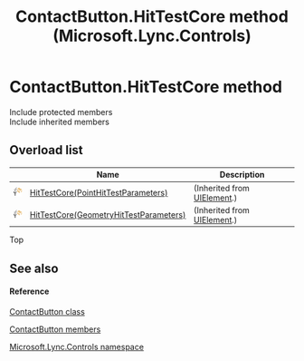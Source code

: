 ﻿---
title: ContactButton.HitTestCore method  (Microsoft.Lync.Controls)
TOCTitle: 'HitTestCore method '
ms:assetid: Overload:Microsoft.Lync.Controls.ContactButton.HitTestCore_DI_3_UC_OCS14MrefLyncWPF
ms:mtpsurl: https://msdn.microsoft.com/en-us/library/microsoft.lync.controls.contactbutton.hittestcore_di_3_uc_ocs14mreflyncwpf(v=office.15)
ms:contentKeyID: 48593818
ms.date: 07/28/2014
mtps_version: v=office.15
f1_keywords:
- Microsoft.Lync.Controls.ContactButton.HitTestCore
dev_langs:
- CSharp
- JScript
- VB
- other
---

# ContactButton.HitTestCore method

Include protected members  
Include inherited members  

## Overload list

<table>
<thead>
<tr class="header">
<th> </th>
<th>Name</th>
<th>Description</th>
</tr>
</thead>
<tbody>
<tr class="odd">
<td><img src="images/Hh347903.protmethod(Office.15).gif" title="Protected method" alt="Protected method" /></td>
<td><a href="http://msdn2.microsoft.com/en-us/library/ms598915">HitTestCore(PointHitTestParameters)</a></td>
<td>(Inherited from <a href="http://msdn2.microsoft.com/en-us/library/ms590078">UIElement</a>.)</td>
</tr>
<tr class="even">
<td><img src="images/Hh347903.protmethod(Office.15).gif" title="Protected method" alt="Protected method" /></td>
<td><a href="http://msdn2.microsoft.com/en-us/library/ms598914">HitTestCore(GeometryHitTestParameters)</a></td>
<td>(Inherited from <a href="http://msdn2.microsoft.com/en-us/library/ms590078">UIElement</a>.)</td>
</tr>
</tbody>
</table>


Top

## See also

#### Reference

[ContactButton class](contactbutton-class-microsoft-lync-controls_1.md)

[ContactButton members](contactbutton-members-microsoft-lync-controls_1.md)

[Microsoft.Lync.Controls namespace](microsoft-lync-controls-namespace_1.md)

